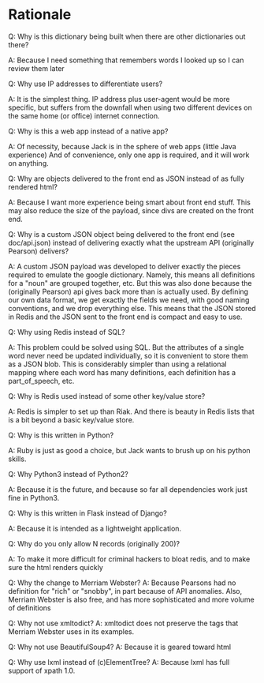 Rationale
=========

Q: Why is this dictionary being built when there are other dictionaries out there?

A: Because I need something that remembers words I looked up so I can review them later


Q: Why use IP addresses to differentiate users?

A: It is the simplest thing. IP address plus user-agent would be more specific,
   but suffers from the downfall when using two different devices on the same
   home (or office) internet connection.


Q: Why is this a web app instead of a native app?

A: Of necessity, because Jack is in the sphere of web apps (little Java experience)
   And of convenience, only one app is required, and it will work on anything.


Q: Why are objects delivered to the front end as JSON instead of as fully rendered html?

A: Because I want more experience being smart about front end stuff. This may also reduce
   the size of the payload, since divs are created on the front end.


Q: Why is a custom JSON object being delivered to the front end (see doc/api.json)
   instead of delivering exactly what the upstream API (originally Pearson) delivers?

A: A custom JSON payload was developed to deliver exactly the pieces required to
   emulate the google dictionary. Namely, this means all definitions for a "noun"
   are grouped together, etc. But this was also done because the (originally Pearson)
   api gives back more than is actually used. By defining our own data format, we get
   exactly the fields we need, with good naming conventions, and we drop everything else.
   This means that the JSON stored in Redis and the JSON sent to the front end is compact
   and easy to use.


Q: Why using Redis instead of SQL?

A: This problem could be solved using SQL. But the attributes of a single word never need be
   updated individually, so it is convenient to store them as a JSON blob. This is
   considerably simpler than using a relational mapping where each word has many
   definitions, each definition has a part_of_speech, etc.


Q: Why is Redis used instead of some other key/value store?

A: Redis is simpler to set up than Riak. And there is beauty in Redis lists that is
   a bit beyond a basic key/value store.


Q: Why is this written in Python?

A: Ruby is just as good a choice, but Jack wants to brush up on his python skills.


Q: Why Python3 instead of Python2?

A: Because it is the future, and because so far all dependencies work just fine in Python3.


Q: Why is this written in Flask instead of Django?

A: Because it is intended as a lightweight application.

Q: Why do you only allow N records (originally 200)?

A: To make it more difficult for criminal hackers to bloat redis, and
   to make sure the html renders quickly

Q: Why the change to Merriam Webster?
A: Because Pearsons had no definition for "rich" or "snobby", in part because of API anomalies.
   Also, Merriam Webster is also free, and has more sophisticated and more volume of definitions

Q: Why not use xmltodict?
A: xmltodict does not preserve the <it> tags that Merriam Webster uses in its examples.

Q: Why not use BeautifulSoup4?
A: Because it is geared toward html

Q: Why use lxml instead of (c)ElementTree?
A: Because lxml has full support of xpath 1.0.

